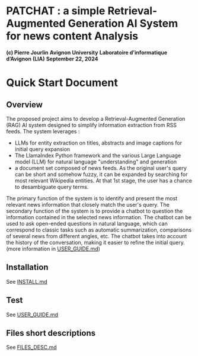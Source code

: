 # PATCHAT : a simple Retrieval-Augmented Generation AI System for news content Analysis

**(c) Pierre Jourlin**
__Avignon University__
__Laboratoire d’informatique d’Avignon (LIA)__
__September 22, 2024__

# Quick Start Document

## Overview
The proposed project aims to develop a Retrieval-Augmented Generation (RAG) AI system designed to simplify information extraction from RSS feeds. The system leverages :
- LLMs for entity extraction on titles, abstracts and image captions for initial query expansion
- The LlamaIndex Python framework and the various Large Language model (LLM) for natural language "understanding" and generation
- a document set composed of news feeds. As the original user's query can be short and somehow fuzzy, it can be expanded by searching for most relevant Wikipedia entities. At that 1st stage, the user has a chance to desambiguate query terms. 

The primary function of the system is to identify and present the most relevant news information that closely match the user's query. 
The secondary function of the system is to provide a chatbot to question the information contained in the selected news information. The chatbot can be used to ask open-ended questions in natural language, which can correspond to classic tasks such as automatic summarization, comparisons of several news from different angles, etc. The chatbot takes into account the history of the conversation, making it easier to refine the initial query.
(more information in [USER_GUIDE.md](/docs/USER_GUIDE.md))

## Installation
See [INSTALL.md](/docs/INSTALL.md)

## Test
See [USER_GUIDE.md](/docs/USER_GUIDE.md)

## Files short descriptions
See [FILES_DESC.md](/docs/FILES_DESC.md)



